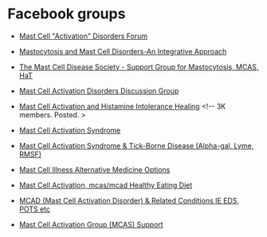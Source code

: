 # Facebook groups

* [Mast Cell "Activation" Disorders Forum](https://www.facebook.com/groups/1489732487968980/) <!-- 38K members -->

* [Mastocytosis and Mast Cell Disorders-An Integrative Approach](https://www.facebook.com/groups/486532874778463) <!-- 23K members. Posted. -->

* [The Mast Cell Disease Society - Support Group for Mastocytosis, MCAS, HaT](https://www.facebook.com/groups/tmsforacure/) <!-- 19K members. -->

* [Mast Cell Activation Disorders Discussion Group](https://www.facebook.com/groups/MastCellActivationDisordersDiscussionGroup/) <!-- 6K members. -->

* [Mast Cell Activation and Histamine Intolerance Healing](https://www.facebook.com/groups/258976605297222) <!-- 3K members. Posted. >

* [Mast Cell Activation Syndrome](https://www.facebook.com/groups/401338697155410/) <!-- Pending -->

* [Mast Cell Activation Syndrome & Tick-Borne Disease (Alpha-gal, Lyme, RMSF)](https://www.facebook.com/groups/MastCellandTickBorneDiseaseAwarness/)

* [Mast Cell Illness Alternative Medicine Options](https://www.facebook.com/groups/180077452771502/) <!-- 700 members. Posted. -->

* [Mast Cell Activation, mcas/mcad Healthy Eating Diet](https://www.facebook.com/groups/mastcellmcad/)

* [MCAD (Mast Cell Activation Disorder) & Related Conditions IE EDS, POTS etc](https://www.facebook.com/groups/207077049364043/)

* [Mast Cell Activation Group (MCAS) Support](https://www.facebook.com/groups/267141288287526/) <!-- 8K members -->
